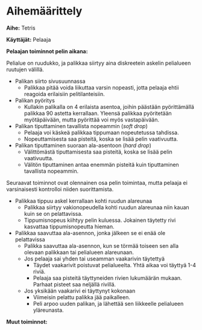 # Aihemäärittely

**Aihe:** Tetris

**Käyttäjät:** Pelaaja

**Pelaajan toiminnot pelin aikana:**

Pelialue on ruudukko, ja palikkaa siirtyy aina diskreetein askelin pelialueen ruutujen välillä.

* Palikan siirto sivusuunnassa
  * Palikkaa pitää voida liikuttaa varsin nopeasti, jotta pelaaja ehtii reagoida erilaisiin pelitilanteisiin.
* Palikan pyöritys
  * Kullakin palikalla on 4 erilaista asentoa, joihin päästään pyörittämällä palikkaa 90 astetta kerrallaan. Yleensä palikkaa pyöritetään myötäpäivään, mutta pyörittää voi myös vastapäivään.
* Palikan tiputtaminen tavallista nopeammin (*soft drop*)
  * Pelaaja voi käskeä palikkaa tippumaan nopeutetussa tahdissa.
  * Nopeuttamisesta saa pisteitä, koska se lisää pelin vaativuutta.
* Palikan tiputtaminen suoraan ala-asentoon (*hard drop*)
  * Välittömästä tiputtamisesta saa pisteitä, koska se lisää pelin vaativuutta.
  * Välitön tiputtaminen antaa enemmän pisteitä kuin tiputtaminen tavallista nopeammin.

Seuraavat toiminnot ovat olennainen osa pelin toimintaa, mutta pelaaja ei varsinaisesti kontrolloi niiden suorittamista.

* Palikkaa tippuu askel kerrallaan kohti ruudun alareunaa
  * Palikkaa siirtyy vakionopeudella kohti ruudun alareunaa niin kauan kuin se on pelattavissa.
  * Tippumisnopeus kiihtyy pelin kuluessa. Jokainen täytetty rivi kasvattaa tippumisnopeutta hieman.
* Palikkaa saavuttaa ala-asennon, jonka jälkeen se ei enää ole pelattavissa
  * Palikka saavuttaa ala-asennon, kun se törmää toiseen sen alla olevaan palikkaan tai pelialueen alareunaan.
  * Jos pelaaja sai yhden tai useamman vaakarivin täytettyä
      * Täydet vaakarivit poistuvat pelialueelta. Yhtä aikaa voi täyttyä 1-4 riviä.
      * Pelaaja saa pisteitä täyttyneiden rivien lukumäärän mukaan. Parhaat pisteet saa neljällä rivillä.
  * Jos yksikään vaakarivi ei täyttynyt kokonaan
    * Viimeisin pelattu palikka jää paikalleen.
    * Peli arpoo uuden palikan, ja lähettää sen liikkeelle pelialueen yläreunasta.


**Muut toiminnot:**


